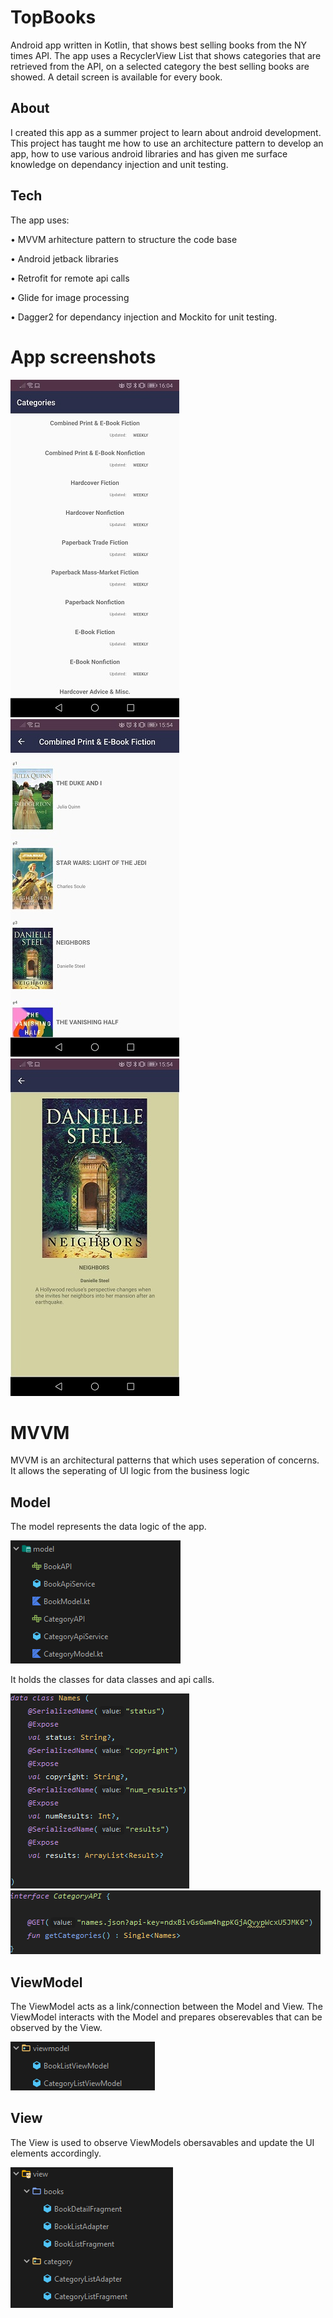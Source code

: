 # TopBooks
Android app written in Kotlin, that shows best selling books from the NY times API.
The app uses a RecyclerView List that shows categories that are retrieved from the API, on a selected category the best selling books are showed. A detail screen is available for every book. 

## About
I created this app as a summer project to learn about android development. 
This project has taught me how to use an architecture pattern to develop an app, how to use various android libraries and has given me surface knowledge on dependancy injection and unit testing.

## Tech 
The app uses:

• MVVM arhitecture pattern to structure the code base

• Android jetback libraries

• Retrofit for remote api calls 

• Glide for image processing

• Dagger2 for dependancy injection and Mockito for unit testing.

# App screenshots


![](images/sc1.jpg) ![](images/sc2.jpg) ![](images/sc3.jpg)

# MVVM 
MVVM is an architectural patterns that which uses seperation of concerns. It allows the seperating of UI logic from the business logic

## Model
The model represents the data logic of the app. 

![](images/model.png) 

It holds the classes for data classes and api calls.

![](images/dataclass.png) ![](images/api.png) 

## ViewModel
The ViewModel acts as a link/connection between the Model and View. The ViewModel interacts with the Model and prepares obserevables that can be observed by the View.

![](images/viewmodel.png)

## View
The View is used to observe ViewModels obersavables and update the UI elements accordingly.

![](images/view.png)
